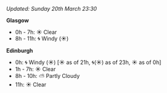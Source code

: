 *Updated: Sunday 20th March 23:30*

**Glasgow**

* 0h - 7h: :sunny: Clear
* 8h - 11h: :cyclone: Windy (:sunny:)

**Edinburgh**

* 0h: :cyclone: Windy (:sunny:) [:sunny: as of 21h, :cyclone:(:sunny:) as of 23h, :sunny: as of 0h]
* 1h - 7h: :sunny: Clear
* 8h - 10h: :partly_sunny: Partly Cloudy
* 11h: :sunny: Clear

